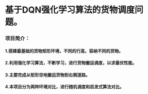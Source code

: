 # 基于DQN强化学习算法的货物调度问题。

### 项目简介：
#### 1.搭建最基础的货物矩形环境，不同的行高，容纳不同的货物。
#### 2.利用强化学习算法，不断学习，进行货物搬运调度，以求最优性能。
#### 3.主要完成从矩形空地搬运货物到右侧道路。
#### 4.本项目分为两种环境对比，进行随机调度和启发式算法对比。

